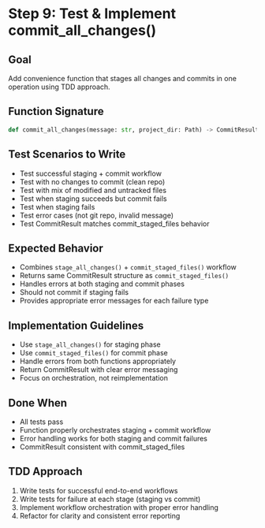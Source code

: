 # Step 9: Test & Implement commit_all_changes()

## Goal
Add convenience function that stages all changes and commits in one operation using TDD approach.

## Function Signature
```python
def commit_all_changes(message: str, project_dir: Path) -> CommitResult
```

## Test Scenarios to Write
- Test successful staging + commit workflow
- Test with no changes to commit (clean repo)
- Test with mix of modified and untracked files
- Test when staging succeeds but commit fails
- Test when staging fails
- Test error cases (not git repo, invalid message)
- Test CommitResult matches commit_staged_files behavior

## Expected Behavior
- Combines `stage_all_changes()` + `commit_staged_files()` workflow
- Returns same CommitResult structure as `commit_staged_files()`
- Handles errors at both staging and commit phases
- Should not commit if staging fails
- Provides appropriate error messages for each failure type

## Implementation Guidelines
- Use `stage_all_changes()` for staging phase
- Use `commit_staged_files()` for commit phase  
- Handle errors from both functions appropriately
- Return CommitResult with clear error messaging
- Focus on orchestration, not reimplementation

## Done When
- All tests pass
- Function properly orchestrates staging + commit workflow
- Error handling works for both staging and commit failures
- CommitResult consistent with commit_staged_files

## TDD Approach
1. Write tests for successful end-to-end workflows
2. Write tests for failure at each stage (staging vs commit)
3. Implement workflow orchestration with proper error handling
4. Refactor for clarity and consistent error reporting
